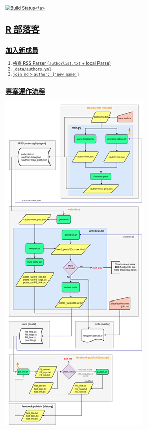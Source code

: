 <a href="https://travis-ci.org/Rbloggers/Rbloggers.github.io">![Build Status](https://travis-ci.org/Rbloggers/Rbloggers.github.io.svg?branch=dev)<\a>

# R 部落客

## 加入新成員
1. 檢查 RSS Parser (`authorlist.txt` + local Parse)
1. `_data/authors.yml`
1. `join.md` > `author: ['new name']`

## 專案運作流程
![R 部落客 Flow](Rblog.png)
